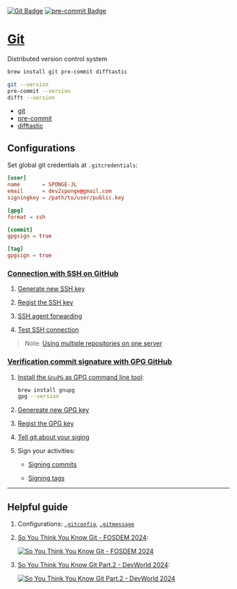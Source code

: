 <!-- https://badges.pages.dev/ -->
<!-- https://ileriayo.github.io/markdown-badges/#markdown-badges -->
[![Git Badge](https://img.shields.io/badge/Git-F05032?logo=git&logoColor=fff&style=flat)][Page-Git]
[![pre-commit Badge](https://img.shields.io/badge/pre--commit-FAB040?logo=precommit&logoColor=fff&style=flat)][Page-Pre-commit]

# [Git][Page-Git]

Distributed version control system

```bash
brew install git pre-commit difftastic

git --version
pre-commit --version
difft --version
```

- [git][Page-Git]
- [pre-commit][Page-Pre-commit]
- [difftastic][Page-Difftastic]

[Page-Git]: https://git-scm.com/book/en/v2/Getting-Started-Installing-Git
[Page-Pre-commit]: https://pre-commit.com/
[Page-Difftastic]: https://difftastic.wilfred.me.uk/

## Configurations

Set global git credentials at `.gitcredentials`:

```toml
[user]
name       = SPONGE-JL
email      = dev2sponge@gmail.com
signingkey = /path/to/user/public.key

[gpg]
format = ssh

[commit]
gpgsign = true

[tag]
gpgsign = true
```

### [Connection with SSH on GitHub](https://github.com/settings/keys)

1. [Generate new SSH key](https://docs.github.com/en/authentication/connecting-to-github-with-ssh/generating-a-new-ssh-key-and-adding-it-to-the-ssh-agent)

2. [Regist the SSH key](https://docs.github.com/en/authentication/connecting-to-github-with-ssh/adding-a-new-ssh-key-to-your-github-account)

3. [SSH agent forwarding](https://docs.github.com/en/authentication/connecting-to-github-with-ssh/using-ssh-agent-forwarding)

4. [Test SSH connection](https://docs.github.com/en/authentication/connecting-to-github-with-ssh/testing-your-ssh-connection)

> Note: [Using multiple repositories on one server](https://docs.github.com/en/authentication/connecting-to-github-with-ssh/managing-deploy-keys#using-multiple-repositories-on-one-server)

### [Verification commit signature with GPG GitHub](https://github.com/settings/keys)

1. [Install the `GnuPG` as GPG command line tool](https://www.gnupg.org/download/):

    ```bash
    brew install gnupg
    gpg --version
    ```

2. [Genereate new GPG key](https://docs.github.com/en/authentication/managing-commit-signature-verification/generating-a-new-gpg-key)

3. [Regist the GPG key](https://docs.github.com/en/authentication/managing-commit-signature-verification/adding-a-gpg-key-to-your-github-account)

4. [Tell git about your siging](https://docs.github.com/en/authentication/managing-commit-signature-verification/telling-git-about-your-signing-key)

5. Sign your activities:

    - [Signing commits](https://docs.github.com/en/authentication/managing-commit-signature-verification/signing-commits)

    - [Signing tags](https://docs.github.com/en/authentication/managing-commit-signature-verification/signing-tags)

---

## Helpful guide

1. Configurations: [`.gitconfig`](../.gitconfig), [`.gitmessage`](../.gitmessage)

2. [So You Think You Know Git - FOSDEM 2024][YouTube-So-Git-P1]:

    [![So You Think You Know Git - FOSDEM 2024][YouTube-So-Git-P1-Thumbnail]][YouTube-So-Git-P1]

3. [So You Think You Know Git Part.2 - DevWorld 2024][YouTube-So-Git-P2]:

    [![So You Think You Know Git Part.2 - DevWorld 2024][YouTube-So-Git-P2-Thumbnail]][YouTube-So-Git-P2]

[YouTube-So-Git-P1]: https://www.youtube.com/watch?v=aolI_Rz0ZqY
[YouTube-So-Git-P1-Thumbnail]: https://i.ytimg.com/vi/aolI_Rz0ZqY/hq720.jpg?sqp=-oaymwEnCNAFEJQDSFryq4qpAxkIARUAAIhCGAHYAQHiAQoIGBACGAY4AUAB&rs=AOn4CLAwDOibG5HTmJuOl7eDl68qjLDqgw

[YouTube-So-Git-P2]: https://www.youtube.com/watch?v=Md44rcw13k4
[YouTube-So-Git-P2-Thumbnail]: https://i.ytimg.com/vi/Md44rcw13k4/hq720.jpg?sqp=-oaymwEnCNAFEJQDSFryq4qpAxkIARUAAIhCGAHYAQHiAQoIGBACGAY4AUAB&rs=AOn4CLBMaCEH7l5SC2IXt72UtZe6vFr4wA
